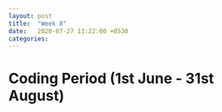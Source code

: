 ```yaml
---
layout: post
title:  "Week 8"
date:   2020-07-27 13:22:00 +0530
categories:
---
```


# Coding Period (1st June - 31st August)

